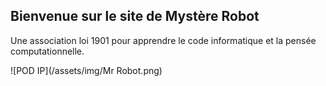 ## Bienvenue sur le site de Mystère Robot

Une association loi 1901 pour apprendre le code informatique et la pensée computationnelle.

![POD IP](/assets/img/Mr Robot.png)

